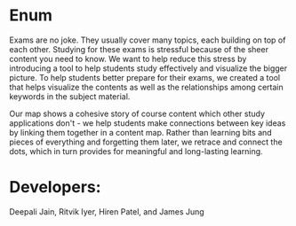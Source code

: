 # Enum
Exams are no joke. They usually cover many topics, each building on top of each other. Studying for these exams is stressful because of the sheer content you need to know. We want to help reduce this stress by introducing a tool to help students study effectively and visualize the bigger picture. To help students better prepare for their exams, we created a tool that helps visualize the contents as well as the relationships among certain keywords in the subject material. 

Our map shows a cohesive story of course content which other study applications don't - we help students make connections between key ideas by linking them together in a content map. Rather than learning bits and pieces of everything and forgetting them later, we retrace and connect the dots, which in turn provides for meaningful and long-lasting learning. 


# Developers: 
Deepali Jain, Ritvik Iyer, Hiren Patel, and James Jung 

